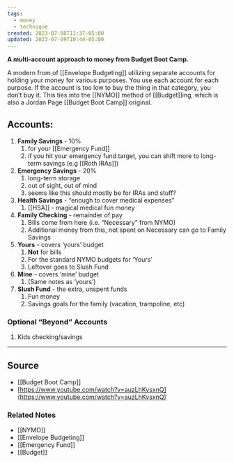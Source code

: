 ```yaml
---
tags:
  - money
  - technique
created: 2023-07-08T11:37-05:00
updated: 2023-07-09T10:44-05:00
---
```

**A multi-account approach to money from Budget Boot Camp.**

A modern from of [[Envelope Budgeting]] utilizing separate accounts for holding your money for various purposes. You use each account for each purpose. If the account is too low to buy the thing in that category, you don’t buy it. This ties into the [[NYMO]] method of [[Budget]]ing, which is also a Jordan Page [[Budget Boot Camp]] original.

## Accounts:

1. **Family Savings** - 10%
    1. for your [[Emergency Fund]]
    2. if you hit your emergency fund target, you can shift more to long-term savings (e.g [[Roth IRAs]])
2. **Emergency Savings** - 20%
    1. long-term storage
    2. out of sight, out of mind
    3. seems like this should mostly be for IRAs and stuff?
3. **Health Savings** - “enough to cover medical expenses”
    1. [[HSA]] - magical medical fun money
4. **Family Checking** - remainder of pay
    1. Bills come from here (i.e. “Necessary” from NYMO)
    2. Additional money from this, not spent on Necessary can go to Family Savings
5. **Yours** - covers ‘yours’ budget
    1. **Not** for bills
    2. For the standard NYMO budgets for ‘Yours’
    3. Leftover goes to Slush Fund
6. **Mine** - covers ‘mine’ budget
    1. (Same notes as ‘yours’)
7. **Slush Fund** - the extra, unspent funds
    1. Fun money
    2. Savings goals for the family (vacation, trampoline, etc)

### Optional “Beyond” Accounts
1. Kids checking/savings
---

## Source
- [[Budget Boot Camp]]
- [https://www.youtube.com/watch?v=auzLhKvsxnQ](https://www.youtube.com/watch?v=auzLhKvsxnQ)

### Related Notes
- [[NYMO]] 
- [[Envelope Budgeting]] 
- [[Emergency Fund]] 
- [[Budget]]